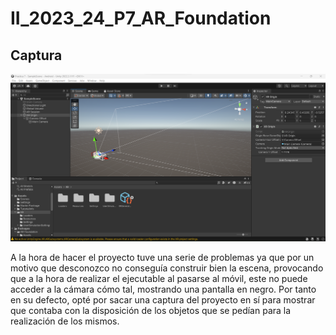 # II_2023_24_P7_AR_Foundation

## Captura
![imagen captura](/img/Captura%20proyecto.png)

A la hora de hacer el proyecto tuve una serie de problemas ya que por un motivo que desconozco no conseguía construir bien la escena, provocando que a la hora de realizar el ejecutable al pasarse al móvil, este no puede acceder a la cámara cómo tal, mostrando una pantalla en negro. Por tanto en su defecto, opté por sacar una captura del proyecto en sí para mostrar que contaba con la disposición de los objetos que se pedían para la realización de los mismos.